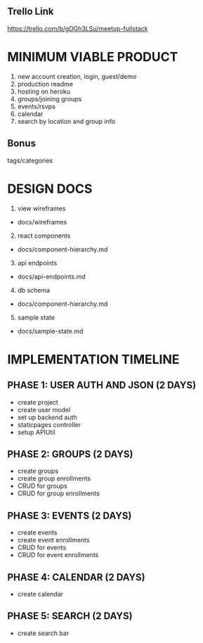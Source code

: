 
## Trello Link
https://trello.com/b/gDGh3LSu/meetup-fullstack

# MINIMUM VIABLE PRODUCT
1. new account creation, login, guest/demo
2. production readme
3. hosting on heroku
4. groups/joining groups
5. events/rsvps
6. calendar
7. search by location and group info

## Bonus
tags/categories

# DESIGN DOCS
1. view wireframes    
  + docs/wireframes
2. react components   
  + docs/component-hierarchy.md
3. api endpoints      
  + docs/api-endpoints.md
4. db schema          
  + docs/component-hierarchy.md
5. sample state       
  + docs/sample-state.md

# IMPLEMENTATION TIMELINE

## PHASE 1: USER AUTH AND JSON (2 DAYS)
  + create project
  + create user model
  + set up backend auth
  + staticpages controller
  + setup APIUtil

## PHASE 2: GROUPS (2 DAYS)
  + create groups
  + create group enrollments
  + CRUD for groups
  + CRUD for group enrollments

## PHASE 3: EVENTS (2 DAYS)
  + create events
  + create event enrollments
  + CRUD for events
  + CRUD for event enrollments

## PHASE 4: CALENDAR (2 DAYS)
  + create calendar

## PHASE 5: SEARCH (2 DAYS)
  + create search bar

















<!-- # README

This README would normally document whatever steps are necessary to get the
application up and running.

Things you may want to cover:

* Ruby version

* System dependencies

* Configuration

* Database creation

* Database initialization

* How to run the test suite

* Services (job queues, cache servers, search engines, etc.)

* Deployment instructions

* ... -->
